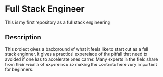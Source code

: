 # Full Stack Engineer

This is my first repository as a full stack engineering

## Description

This project gives a background of what it feels like to start out as a full stack enginner. It gives a practical expereince of the pitfall that need to avoided if one has to accelerate ones carrer. Many experts in the field share from their wealth of expereince so making the contents here very important for beginners.
